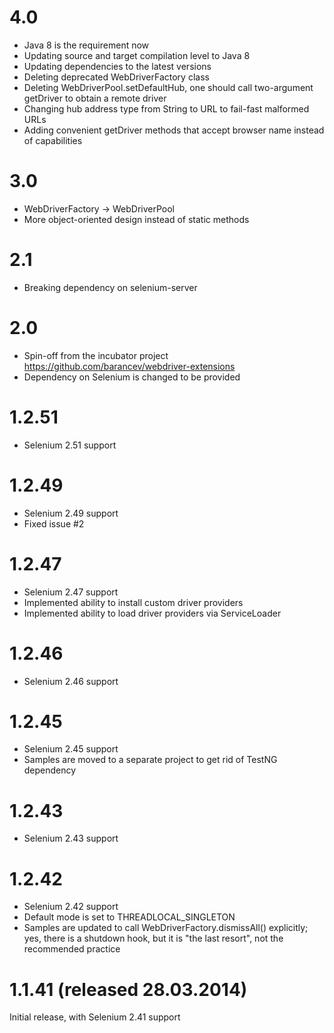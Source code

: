 4.0
=======================

* Java 8 is the requirement now
* Updating source and target compilation level to Java 8
* Updating dependencies to the latest versions
* Deleting deprecated WebDriverFactory class
* Deleting WebDriverPool.setDefaultHub, one should call two-argument getDriver to obtain a remote driver
* Changing hub address type from String to URL to fail-fast malformed URLs
* Adding convenient getDriver methods that accept browser name instead of capabilities

3.0
=======================

* WebDriverFactory -> WebDriverPool
* More object-oriented design instead of static methods

2.1
=======================

* Breaking dependency on selenium-server

2.0
=======================

* Spin-off from the incubator project https://github.com/barancev/webdriver-extensions
* Dependency on Selenium is changed to be provided

1.2.51
=======================

* Selenium 2.51 support

1.2.49
=======================

* Selenium 2.49 support
* Fixed issue #2

1.2.47
=======================

* Selenium 2.47 support
* Implemented ability to install custom driver providers
* Implemented ability to load driver providers via ServiceLoader

1.2.46
=======================

* Selenium 2.46 support

1.2.45
=======================

* Selenium 2.45 support
* Samples are moved to a separate project to get rid of TestNG dependency

1.2.43
=======================

* Selenium 2.43 support

1.2.42
=======================

* Selenium 2.42 support
* Default mode is set to THREADLOCAL_SINGLETON
* Samples are updated to call WebDriverFactory.dismissAll() explicitly; yes, there is a shutdown hook, but it is "the last resort", not the recommended practice

1.1.41 (released 28.03.2014)
============================

Initial release, with Selenium 2.41 support
